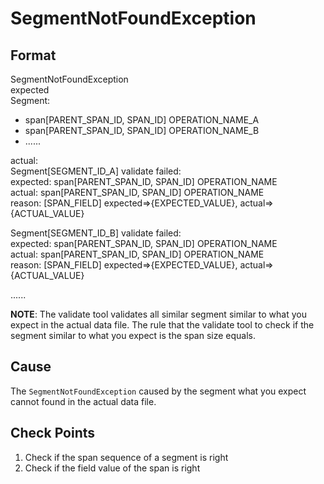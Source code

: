 # SegmentNotFoundException

## Format
SegmentNotFoundException<br/>
expected<br/>
Segment:<br/>
  - span[PARENT_SPAN_ID, SPAN_ID] OPERATION_NAME_A<br/>
  - span[PARENT_SPAN_ID, SPAN_ID] OPERATION_NAME_B<br/>
  - ......<br/>

actual:<br/>
Segment[SEGMENT_ID_A] validate failed:<br/>
expected: span[PARENT_SPAN_ID, SPAN_ID] OPERATION_NAME<br/>
actual: span[PARENT_SPAN_ID, SPAN_ID] OPERATION_NAME<br/>
reason:  [SPAN_FIELD] expected=>{EXPECTED_VALUE}, actual=>{ACTUAL_VALUE}<br/>

Segment[SEGMENT_ID_B] validate failed:<br/>
expected: span[PARENT_SPAN_ID, SPAN_ID] OPERATION_NAME<br/>
actual: span[PARENT_SPAN_ID, SPAN_ID] OPERATION_NAME<br/>
reason:  [SPAN_FIELD] expected=>{EXPECTED_VALUE}, actual=>{ACTUAL_VALUE}<br/>

......<br/>

**NOTE**:  The validate tool validates all similar segment similar to what you expect in the actual data file.  The rule that the validate tool to check if the segment similar to what you expect is the span size equals.

## Cause 
The `SegmentNotFoundException` caused by the segment what you expect cannot found in the actual data file.

## Check Points 
1. Check if the span sequence of a segment is right
2. Check if  the field value of the span is right
